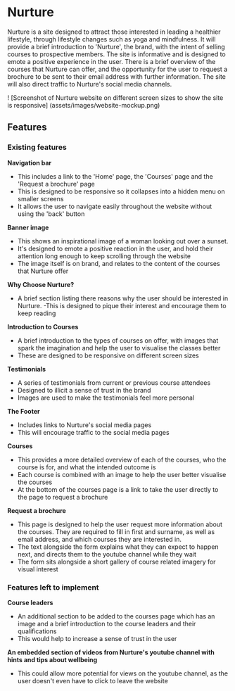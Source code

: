 # Nurture

Nurture is a site designed to attract those interested in leading a healthier lifestyle, through lifestyle changes such as yoga and mindfulness. It will provide a brief introduction to 'Nurture', the brand, with the intent of selling courses to prospective members. The site is informative and is designed to emote a positive experience in the user. There is a brief overview of the courses that Nurture can offer, and the opportunity for the user to request a brochure to be sent to their email address with further information. The site will also direct traffic to Nurture's social media channels.

! [Screenshot of Nurture website on different screen sizes to show the site is responsive] (assets/images/website-mockup.png)

## Features

### Existing features

**Navigation bar**

- This includes a link to the 'Home' page, the 'Courses' page and the 'Request a brochure' page
 - This is designed to be responsive so it collapses into a hidden menu on smaller screens
 - It allows the user to navigate easily throughout the website without using the 'back' button

**Banner image**

 - This shows an inspirational image of a woman looking out over a sunset. 
 - It's designed to emote a positive reaction in the user, and hold their attention long enough to keep scrolling through the website
 - The image itself is on brand, and relates to the content of the courses that Nurture offer

**Why Choose Nurture?**

 - A brief section listing there reasons why the user should be interested in Nurture.
 -This is designed to pique their interest and encourage them to keep reading

**Introduction to Courses**

  - A brief introduction to the types of courses on offer, with images that spark the imagination and help the user to visualise the classes better
 - These are designed to be responsive on different screen sizes

**Testimonials**

  - A series of testimonials from current or previous course attendees
  - Designed to illicit a sense of trust in the brand
  - Images are used to make the testimonials feel more personal

**The Footer**

 - Includes links to Nurture's social media pages
 - This will encourage traffic to the social media pages

**Courses**

 - This provides a more detailed overview of each of the courses, who the course is for, and what the intended outcome is
 - Each course is combined with an image to help the user better visualise the courses
 - At the bottom of the courses page is a link to take the user directly to the page to request a brochure
 
**Request a brochure**

 - This page is designed to help the user request more information about the courses. They are required to fill in first and surname, as well as email address, and which courses they are interested in.
 - The text alongside the form explains what they can expect to happen next, and directs them to the youtube channel while they wait
 - The form sits alongside a short gallery of course related imagery for visual interest

 ### Features left to implement

 **Course leaders**
 
  - An additional section to be added to the courses page which has an image and a brief introduction to the course leaders and their qualifications
  - This would help to increase a sense of trust in the user

**An embedded section of videos from Nurture's youtube channel with hints and tips about wellbeing**

 - This could allow more potential for views on the youtube channel, as the user doesn't even have to click to leave the website

 


 
 